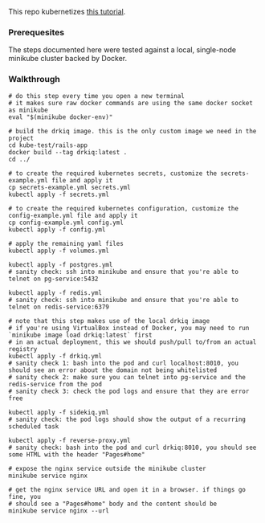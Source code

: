 
This repo kubernetizes [this tutorial](https://semaphoreci.com/community/tutorials/dockerizing-a-ruby-on-rails-application).

### Prerequesites

The steps documented here were tested against a local, single-node minikube
cluster backed by Docker.

### Walkthrough

	# do this step every time you open a new terminal
	# it makes sure raw docker commands are using the same docker socket as minikube
	eval "$(minikube docker-env)"

	# build the drkiq image. this is the only custom image we need in the project
	cd kube-test/rails-app
	docker build --tag drkiq:latest .
	cd ../

	# to create the required kubernetes secrets, customize the secrets-example.yml file and apply it
	cp secrets-example.yml secrets.yml
	kubectl apply -f secrets.yml

	# to create the required kubernetes configuration, customize the config-example.yml file and apply it
	cp config-example.yml config.yml
	kubectl apply -f config.yml

	# apply the remaining yaml files
	kubectl apply -f volumes.yml

	kubectl apply -f postgres.yml
	# sanity check: ssh into minikube and ensure that you're able to telnet on pg-service:5432

	kubectl apply -f redis.yml
	# sanity check: ssh into minikube and ensure that you're able to telnet on redis-service:6379
	
	# note that this step makes use of the local drkiq image
	# if you're using VirtualBox instead of Docker, you may need to run `minikube image load drkiq:latest` first
	# in an actual deployment, this we should push/pull to/from an actual registry
	kubectl apply -f drkiq.yml
	# sanity check 1: bash into the pod and curl localhost:8010, you should see an error about the domain not being whitelisted
	# sanity check 2: make sure you can telnet into pg-service and the redis-service from the pod
	# sanity check 3: check the pod logs and ensure that they are error free

	kubectl apply -f sidekiq.yml
	# sanity check: the pod logs should show the output of a recurring scheduled task

	kubectl apply -f reverse-proxy.yml
	# sanity check: bash into the pod and curl drkiq:8010, you should see some HTML with the header "Pages#home"

	# expose the nginx service outside the minikube cluster
	minikube service nginx

	# get the nginx service URL and open it in a browser. if things go fine, you
	# should see a "Pages#home" body and the content should be 
	minikube service nginx --url

